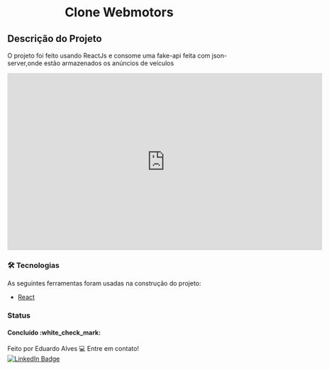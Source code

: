 
<h1 align="center">Clone Webmotors</h1>


## Descrição do Projeto
<p align="left">O projeto foi feito usando ReactJs e consome uma fake-api feita com json-server,onde estão armazenados os anúncios de veículos</p>

<iframe src="https://www.linkedin.com/embed/feed/update/urn:li:ugcPost:7009980904555098112?compact=1" height="399" width="710" frameborder="0" allowfullscreen="" title="Publicação incorporada"></iframe>

### 🛠 Tecnologias

As seguintes ferramentas foram usadas na construção do projeto:

- [React](https://pt-br.reactjs.org/)

### Status

<h4 align="left"> 
	Concluído :white_check_mark:
</h4>

Feito por Eduardo Alves :computer: Entre em contato!<br/>
[![LinkedIn Badge](https://img.shields.io/badge/linkedin-%230077B5.svg?style=for-the-badge&logo=linkedin&logoColor=white)](https://www.linkedin.com/in/deveduardo-alves/)
